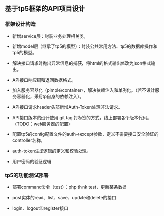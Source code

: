 ## 基于tp5框架的API项目设计

### 框架设计构造

* 新增service层：封装业务处理相关类。

* 新增model层（继承了tp5的模型）：封装公共常用方法、tp5的数据库操作和tp5的模型。

* 解决接口请求时抛出异常信息的捕获，将html的格式输出修改为json格式输出。

* API接口响应码和返回数据格式。

* 加入服务容器化（pimple\container），解决依赖注入和单例化。（若不设计服务容器化，采用tp自身的依赖注入）。

* API接口请求header头部新增Auth-Token处理非法请求。

* API接口版本的设计使用 git tag 打标签的方式，线上部署各个版本代码。（TODO：web服务器的配置） 

* 配置tp5的config配置文件的auth->except参数，定义不需要接口安全验证的controller名称。

* auth-token生成逻辑的定义和校验处理。

* 用户密码的验证逻辑

### tp5的功能测试部署 

* 部署command命令（test）：php think test，更新某条数据

* post实体的read、list、save、update和delete的接口

* login、logout和register接口